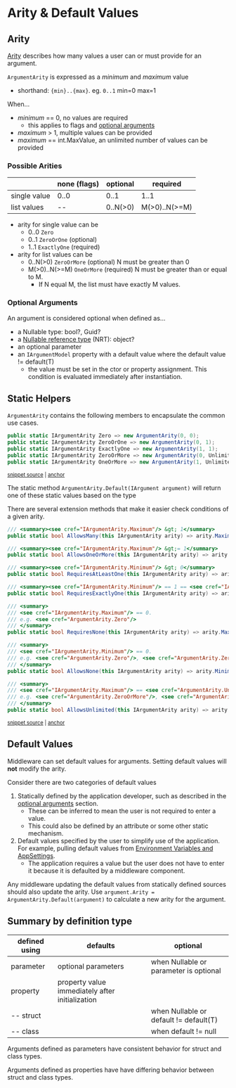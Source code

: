 # Arity & Default Values

## Arity

[Arity](https://en.wikipedia.org/wiki/Arity) describes how many values a user can or must provide for an argument.

`ArgumentArity` is expressed as a _minimum_ and _maximum_ value 

* shorthand: `{min}..{max}`. eg. `0..1` min=0 max=1

When...

  * _minimum_ == 0, no values are required 
      * this applies to flags and [optional arguments](#optional-arguments)
  * _maximum_ > 1, multiple values can be provided
  * _maximum_ == int.MaxValue, an unlimited number of values can be provided
### Possible Arities

|            |none (flags)|optional|required     |
|---         |---         |---     |---          |
|single value|0..0        |0..1    |1..1         |
|list values |--          |0..N(>0)|M(>0)..N(>=M)|

* arity for single value can be
     * 0..0 `Zero`
     * 0..1 `ZeroOrOne` (optional)
     * 1..1 `ExactlyOne` (required)
* arity for list values can be
    * 0..N(>0) `ZeroOrMore` (optional) N must be greater than 0
    * M(>0)..N(>=M) `OneOrMore` (required) N must be greater than or equal to M. 
        * If N equal M, the list must have exactly M values.

### Optional Arguments 

An argument is considered optional when defined as...

* a Nullable<T> type: bool?, Guid?
* a [Nullable reference type](https://docs.microsoft.com/en-us/dotnet/csharp/language-reference/proposals/csharp-8.0/nullable-reference-types) (NRT): object?
* an optional parameter
* an `IArgumentModel` property with a default value where the default value != default(T)
    * the value must be set in the ctor or property assignment. This condition is evaluated immediately after instantiation.

## Static Helpers

`ArgumentArity` contains the following members to encapsulate the common use cases. 

<!-- snippet: known-arities -->
<a id='snippet-known-arities'></a>
```c#
public static IArgumentArity Zero => new ArgumentArity(0, 0);
public static IArgumentArity ZeroOrOne => new ArgumentArity(0, 1);
public static IArgumentArity ExactlyOne => new ArgumentArity(1, 1);
public static IArgumentArity ZeroOrMore => new ArgumentArity(0, Unlimited);
public static IArgumentArity OneOrMore => new ArgumentArity(1, Unlimited);
```
<sup><a href='https://github.com/bilal-fazlani/commanddotnet/blob/master/CommandDotNet/ArgumentArity.cs#L37-L43' title='Snippet source file'>snippet source</a> | <a href='#snippet-known-arities' title='Start of snippet'>anchor</a></sup>
<!-- endSnippet -->

The static method `ArgumentArity.Default(IArgument argument)` will return one of these static values based on the type

There are several extension methods that make it easier check conditions of a given arity.

<!-- snippet: arity-extensions -->
<a id='snippet-arity-extensions'></a>
```c#
/// <summary><see cref="IArgumentArity.Maximum"/> &gt; 1</summary>
public static bool AllowsMany(this IArgumentArity arity) => arity.Maximum > 1;

/// <summary><see cref="IArgumentArity.Maximum"/> &gt;= 1</summary>
public static bool AllowsOneOrMore(this IArgumentArity arity) => arity.Maximum >= 1;

/// <summary><see cref="IArgumentArity.Minimum"/> &gt; 0</summary>
public static bool RequiresAtLeastOne(this IArgumentArity arity) => arity.Minimum > 0;

/// <summary><see cref="IArgumentArity.Minimum"/> == 1 == <see cref="IArgumentArity.Maximum"/></summary>
public static bool RequiresExactlyOne(this IArgumentArity arity) => arity.Minimum == 1 && arity.Maximum == 1;

/// <summary>
/// <see cref="IArgumentArity.Maximum"/> == 0.
/// e.g. <see cref="ArgumentArity.Zero"/>
/// </summary>
public static bool RequiresNone(this IArgumentArity arity) => arity.Maximum == 0;

/// <summary>
/// <see cref="IArgumentArity.Minimum"/> == 0.
/// e.g. <see cref="ArgumentArity.Zero"/>, <see cref="ArgumentArity.ZeroOrOne"/>, <see cref="ArgumentArity.ZeroOrMore"/>
/// </summary>
public static bool AllowsNone(this IArgumentArity arity) => arity.Minimum == 0;

/// <summary>
/// <see cref="IArgumentArity.Maximum"/> == <see cref="ArgumentArity.Unlimited"/> (<see cref="int.MaxValue"/>).
/// e.g. <see cref="ArgumentArity.ZeroOrMore"/>, <see cref="ArgumentArity.OneOrMore"/>
/// </summary>
public static bool AllowsUnlimited(this IArgumentArity arity) => arity.Maximum == ArgumentArity.Unlimited;
```
<sup><a href='https://github.com/bilal-fazlani/commanddotnet/blob/master/CommandDotNet/ArgumentArityExtensions.cs#L5-L35' title='Snippet source file'>snippet source</a> | <a href='#snippet-arity-extensions' title='Start of snippet'>anchor</a></sup>
<!-- endSnippet -->


## Default Values

Middleware can set default values for arguments. Setting default values will __not__ modify the arity.

Consider there are two categories of default values

1. Statically defined by the application developer, such as described in the [optional arguments](#optional-arguments) section. 
    * These can be inferred to mean the user is not required to enter a value. 
    * This could also be defined by an attribute or some other static mechanism.
1. Default values specified by the user to simplify use of the application. For example, pulling default values from [Environment Variables and AppSettings](../ArgumentValues/default-values-from-config.md). 
    * The application requires a value but the user does not have to enter it because it is defaulted by a middleware component.

Any middleware updating the default values from statically defined sources should also update the arity. 
Use `argument.Arity = ArgumentArity.Default(argument)` to calculate a new arity for the argument.

## Summary by definition type

|defined using|defaults|optional| 
|---          |---    |---        |
|parameter    |optional parameters | when Nullable or parameter is optional |
|property     |property value immediately after initialization | |
| -- struct   |       | when Nullable or default != default(T) | 
| -- class    |       | when default != null | 

Arguments defined as parameters have consistent behavior for struct and class types.

Arguments defined as properties have have differing behavior between struct and class types.
